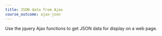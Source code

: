 ```yaml
---
title: JSON data from Ajax
course_outcome: ajax-json
---
```

Use the jquery Ajax functions to get JSON data for display on a web page.
